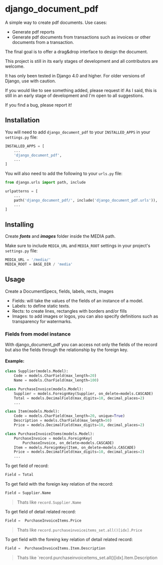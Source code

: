 # django_document_pdf

A simple way to create pdf documents.
Use cases:
- Generate pdf reports
- Generate pdf documents from transactions such as invoices or other documents from a transaction.

The final goal is to offer a drag&drop interface to design the document.

This project is still in its early stages of development and all contributors are welcome.

It has only been tested in Django 4.0 and higher. For older versions of Django, use with caution.

If you would like to see something added, please request it! As I said, this is still in an early stage of development and I'm open to all suggestions.

If you find a bug, please report it!

## Installation

You will need to add `django_document_pdf` to your `INSTALLED_APPS` in your `settings.py` file:

```python
INSTALLED_APPS = [
    ...
    'django_document_pdf',
    ...
]
```

You will also need to add the following to your `urls.py` file:

```python
from django.urls import path, include

urlpatterns = [
    ...
    path('django_document_pdf/', include('django_document_pdf.urls')),
    ...
]
```

## Installing

Create **_fonts_** and **_images_** folder inside the MEDIA path.

Make sure to include `MEDIA_URL` and `MEDIA_ROOT` settings in your project's `settings.py` file:
```python
MEDIA_URL = '/media/'
MEDIA_ROOT = BASE_DIR / 'media'
```

## Usage

Create a DocumentSpecs, fields, labels, rects, images

- Fields: will take the values of the fields of an instance of a model.
- Labels: to define static texts.
- Rects: to create lines, rectangles with borders and/or fills
- Images: to add images or logos, you can also specify definitions such as transparency for watermarks.

### Fields from model instance

With django_document_pdf you can access not only the fields of the record but also the fields through the relationship by the foreign key.

#### Example:
```python
class Supplier(models.Model):
    Code = models.CharField(max_length=20)
    Name = models.CharField(max_length=100)

class PurchaseInvoice(models.Model):
    Supplier = models.ForeignKey(Supplier, on_delete=models.CASCADE)
    Total = models.DecimalField(max_digits=10, decimal_places=2)
    ...

class Item(models.Model):
    Code = models.CharField(max_length=20, unique=True)
    Description = models.CharField(max_length=50)
    Price = models.DecimalField(max_digits=10, decimal_places=2)

class PurchaseInvoiceItems(models.Model):
    PurchaseInvoice = models.ForeignKey(
        PurchaseInvoice, on_delete=models.CASCADE)
    Item = models.ForeignKey(Item, on_delete=models.CASCADE)
    Price = models.DecimalField(max_digits=10, decimal_places=2)
    ...
```
To get field of record:
```python
Field = Total
```
To get field with the foreign key relation of the record:
```python
Field = Supplier.Name
```
> Thats like `record.Supplier.Name`


To get field of detail related record:
```python
Field =  PurchaseInvoiceItems.Price
```
> Thats like `record.purchaseinvoiceitems_set.all()[idx].Price`

To get field with the foreing key relation of detail related record:
```python
Field =  PurchaseInvoiceItems.Item.Description
```
> Thats like `record.purchaseinvoiceitems_set.all()[idx].Item.Description



